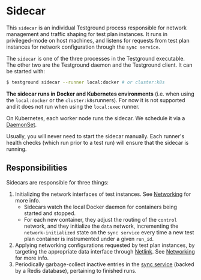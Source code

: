 # Sidecar

This `sidecar` is an individual Testground process responsible for network management and traffic shaping for test plan instances. It runs in privileged-mode on host machines, and listens for requests from test plan instances for network configuration through the `sync service`.

The `sidecar` is one of the three processes in the Testground executable. The other two are the Testground daemon and the Testground client. It can be started with:

```bash
$ testground sidecar --runner local:docker # or cluster:k8s
```

**The sidecar runs in Docker and Kubernetes environments** \(i.e. when using the `local:docker` or the `cluster:k8s`runners\). For now it is not supported and it does not run when using the `local:exec` runner.

On Kubernetes, each worker node runs the sidecar. We schedule it via a [DaemonSet](https://kubernetes.io/docs/concepts/workloads/controllers/daemonset/).

Usually, you will never need to start the sidecar manually. Each runner's health checks \(which run prior to a test run\) will ensure that the sidecar is running.

## Responsibilities

Sidecars are responsible for three things:

1. Initializing the network interfaces of test instances. See [Networking](networking.md) for more info.
   * Sidecars watch the local Docker daemon for containers being started and stopped.
   * For each new container, they adjust the routing of the `control` network, and they initialize the `data` network, incrementing the `network-initialized` state on the `sync service` every time a new test plan container is instrumented under a given `run_id`.
2. Applying networking configurations requested by test plan instances, by targeting the appropriate data interface through [Netlink](http://man7.org/linux/man-pages/man7/netlink.7.html). See [Networking](networking.md) for more info.
3. Periodically garbage-collect inactive entries in the [sync service](sync-service.md) \(backed by a Redis database\), pertaining to finished runs.

